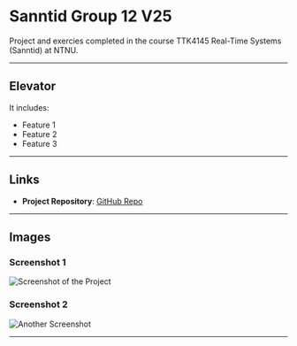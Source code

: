 # Sanntid Group 12 V25

Project and exercies completed in the course TTK4145 Real-Time Systems (Sanntid) at NTNU.

---

## Elevator
  
It includes:
- Feature 1
- Feature 2
- Feature 3

---

## Links

- **Project Repository**: [GitHub Repo](https://github.com/fredrswa/Sanntid13)

---

## Images

### Screenshot 1
![Screenshot of the Project](https://via.placeholder.com/800x400.png?text=Project+Screenshot)

### Screenshot 2
![Another Screenshot](https://via.placeholder.com/800x400.png?text=Another+Screenshot)

---
